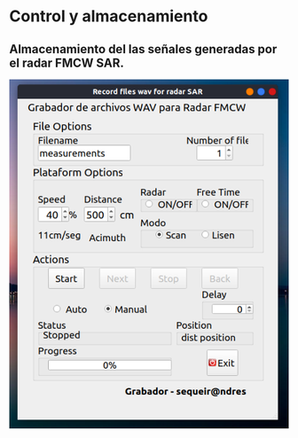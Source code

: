 # Control y almacenamiento

## Almacenamiento del las señales generadas por el radar FMCW SAR.
<p align="center">
  <img src="thesisGrabador/imag/gui_record_radar_fmcw.png">
</p>
